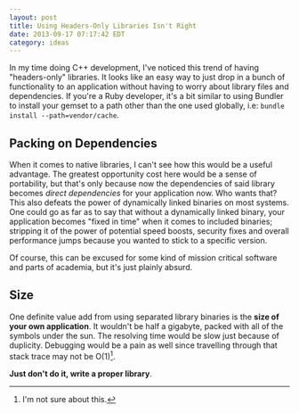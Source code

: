 ```yaml
---
layout: post
title: Using Headers-Only Libraries Isn't Right
date: 2013-09-17 07:17:42 EDT
category: ideas
---
```


In my time doing C++ development, I've noticed this trend of having
"headers-only" libraries. It looks like an easy way to just drop in a bunch of
functionality to an application without having to worry about library files
and dependencies. If you're a Ruby developer, it's a bit similar to using
Bundler to install your gemset to a path other than the one used globally,
i.e: `bundle install --path=vendor/cache`.

## Packing on Dependencies

When it comes to native libraries, I can't see how this would be a useful
advantage. The greatest opportunity cost here would be a sense of portability,
but that's only because now the dependencies of said library becomes *direct
dependencies* for your application now. Who wants that? This also defeats the
power of dynamically linked binaries on most systems. One could go as far as
to say that without a dynamically linked binary, your application becomes
"fixed in time" when it comes to included binaries; stripping it of the power
of potential speed boosts, security fixes and overall performance jumps
because you wanted to stick to a specific version.

Of course, this can be excused for some kind of mission critical software and
parts of academia, but it's just plainly absurd.

## Size

One definite value add from using separated library binaries is the **size of
your own application**. It wouldn't be half a gigabyte, packed with all of the
symbols under the sun. The resolving time would be slow just because of
duplicity. Debugging would be a pain as well since travelling through that
stack trace may not be O(1)[^1].

**Just don't do it, write a proper library**.

[^1]: I'm not sure about this.
